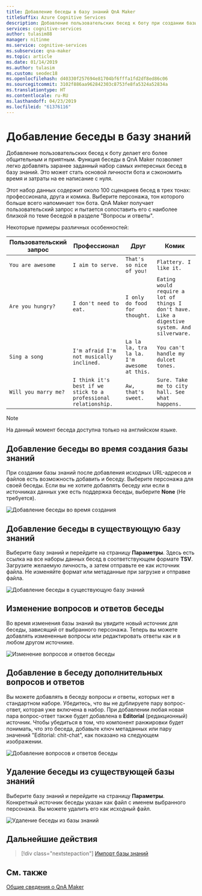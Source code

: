 ```yaml
---
title: Добавление беседы в базу знаний QnA Maker
titleSuffix: Azure Cognitive Services
description: Добавление пользовательских бесед к боту при создании базы знаний делает его более общительным и приятным. QnA Maker позволяет легко добавлять в базу знаний заранее заданный набор самых интересных бесед.
services: cognitive-services
author: tulasim88
manager: nitinme
ms.service: cognitive-services
ms.subservice: qna-maker
ms.topic: article
ms.date: 01/14/2019
ms.author: tulasim
ms.custom: seodec18
ms.openlocfilehash: d40330f257694e81704bf6fffa1fd2df8ed86c06
ms.sourcegitcommit: 3102f886aa962842303c8753fe8fa5324a52834a
ms.translationtype: HT
ms.contentlocale: ru-RU
ms.lasthandoff: 04/23/2019
ms.locfileid: "61376116"
---
```

# <a name="add-chit-chat-to-a-knowledge-base"></a>Добавление беседы в базу знаний

Добавление пользовательских бесед к боту делает его более общительным и приятным. Функция беседы в QnA Maker позволяет легко добавлять заранее заданный набор самых интересных бесед в базу знаний. Это может стать основой личности бота и сэкономить время и затраты на ее написание с нуля.  

Этот набор данных содержит около 100 сценариев бесед в трех тонах: профессионала, друга и комика. Выберите персонажа, тон которого больше всего напоминает тон бота. QnA Maker получает пользовательский запрос и пытается сопоставить его с наиболее близкой по теме беседой в разделе "Вопросы и ответы". 

Некоторые примеры различных особенностей:
<!-- added quotes so acrolinx doesn't score these sentences -->
|Пользовательский запрос|Профессионал|Друг|Комик|
|--|--|--|--|
|`You are awesome`|`I aim to serve.`|`That's so nice of you!`|`Flattery. I like it.`|
|`Are you hungry?`|`I don't need to eat.`|`I only do food for thought.`|`Eating would require a lot of things I don't have. Like a digestive system. And silverware.`|
|`Sing a song`|`I'm afraid I'm not musically inclined.`|`La la la, tra la la. I'm awesome at this.`|`You can't handle my dulcet tones.`|
|`Will you marry me?`|`I think it's best if we stick to a professional relationship.`|`Aw, that's sweet.`|`Sure. Take me to city hall. See what happens.`|


> [!NOTE]
> На данный момент беседа доступна только на английском языке. 

## <a name="add-chit-chat-during-kb-creation"></a>Добавление беседы во время создания базы знаний
При создании базы знаний после добавления исходных URL-адресов и файлов есть возможность добавить и беседу. Выберите персонажа для своей беседы. Если вы не хотите добавлять беседу или если в источниках данных уже есть поддержка беседы, выберите **None** (Не требуется). 
   
![Добавление беседы во время создания](../media/qnamaker-how-to-chit-chat/create-kb-chit-chat.png)

## <a name="add-chit-chat-to-an-existing-kb"></a>Добавление беседы в существующую базу знаний
Выберите базу знаний и перейдите на страницу **Параметры**. Здесь есть ссылка на все наборы данных бесед в соответствующем формате **TSV**. Загрузите желаемую личность, а затем отправьте ее как источник файла. Не изменяйте формат или метаданные при загрузке и отправке файла. 
  
![Добавление беседы в существующую базу знаний](../media/qnamaker-how-to-chit-chat/add-chit-chat-dataset.png)

## <a name="edit-your-chit-chat-questions-and-answers"></a>Изменение вопросов и ответов беседы
Во время изменения базы знаний вы увидите новый источник для беседы, зависящий от выбранного персонажа. Теперь вы можете добавлять измененные вопросы или редактировать ответы как и в любом другом источнике. 

![Изменение вопросов и ответов беседы](../media/qnamaker-how-to-chit-chat/edit-chit-chat.png)

## <a name="add-additional-chit-chat-questions-and-answers"></a>Добавление в беседу дополнительных вопросов и ответов
Вы можете добавлять в беседу вопросы и ответы, которых нет в стандартном наборе. Убедитесь, что вы не дублируете пару вопрос-ответ, которая уже включена в набор. При добавлении любая новая пара вопрос-ответ также будет добавлена в **Editorial** (редакционный) источник. Чтобы убедиться в том, что компонент ранжировки будет понимать, что это беседа, добавьте ключ метаданных или пару значений "Editorial: chit-chat", как показано на следующем изображении.
   
![Добавление вопросов и ответов беседы](../media/qnamaker-how-to-chit-chat/add-new-chit-chat.png)

## <a name="delete-chit-chat-from-an-existing-kb"></a>Удаление беседы из существующей базы знаний
Выберите базу знаний и перейдите на страницу **Параметры**. Конкретный источник беседы указан как файл с именем выбранного персонажа. Вы можете удалить его как исходный файл.

![Удаление беседы из базы знаний](../media/qnamaker-how-to-chit-chat/delete-chit-chat.png)

## <a name="next-steps"></a>Дальнейшие действия

> [!div class="nextstepaction"]
> [Импорт базы знаний](../Tutorials/migrate-knowledge-base.md)

## <a name="see-also"></a>См. также 

[Общие сведения о QnA Maker](../Overview/overview.md)
